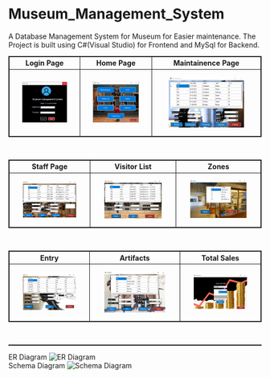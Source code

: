 # Museum_Management_System

A Database Management System for Museum for Easier maintenance.
The Project is built using C#(Visual Studio) for Frontend and MySql for Backend.
</br>

<table style="border:1px solid;">
  <tr >
    <th style="text-align: center; border:1px solid;">Login Page</th>
    <th style="text-align: center; border:1px solid;">Home Page</th>
    <th style="text-align: center; border:1px solid;">Maintainence Page</th>
  </tr>
  <tr >
    <td style="text-align: center; border:1px solid;padding:1em;">
        <img width="80%" src="images/login.png">
    </td>
    <td style="text-align: center; border:1px solid;padding:1em;">
         <img width="80%" src="images/home.png">
    </td>
    <td style="text-align: center; border:1px solid;padding:1em;">
         <img width="80%" src="images/maintainence.png">
    </td>
  </tr>
  
</table>
<br>
<table style="border:1px solid;">
  <tr >
    <th style="text-align: center; border:1px solid;">Staff Page</th>
    <th style="text-align: center; border:1px solid;">Visitor List</th>
    <th style="text-align: center; border:1px solid;">Zones</th>
  </tr>
  <tr >
    <td style="text-align: center; border:1px solid;padding:1em;">
        <img width="80%" src="images/staff.png">
    </td>
    <td style="text-align: center; border:1px solid;padding:1em;">
         <img width="80%" src="images/visitorlist.png">
    </td>
    <td style="text-align: center; border:1px solid;padding:1em;">
         <img width="80%" src="images/Zones.png">
    </td>
  </tr>
  
</table>
<br>
<table style="border:1px solid;">
  <tr >
    <th style="text-align: center; border:1px solid;">Entry </th>
    <th style="text-align: center; border:1px solid;">Artifacts</th>
    <th style="text-align: center; border:1px solid;">Total Sales</th>
  </tr>
  <tr >
    <td style="text-align: center; border:1px solid;padding:1em;">
        <img width="80%" src="images/entry.png">
    </td>
    <td style="text-align: center; border:1px solid;padding:1em;">
         <img width="80%" src="images/artifacts.png">
    </td>
    <td style="text-align: center; border:1px solid;padding:1em;">
         <img width="80%" src="images/total sales.png">
    </td>
  </tr>
  
</table>
</br>

<table style="border:1px solid;">
  <tr >
   
  </tr>
  
</table>

ER Diagram
![ER Diagram](https://user-images.githubusercontent.com/58554461/146213399-464f571c-2c50-471c-b255-141c096e4920.png)
<br>
Schema Diagram
![Schema Diagram](https://user-images.githubusercontent.com/58554461/146213405-5ed7a7d0-92d3-4fa0-9804-a243ff40a02d.png)
